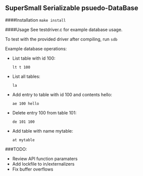## SuperSmall Serializable psuedo-DataBase

####Installation
`make install`

####Usage
See testdriver.c for example database usage.

To test with the provided driver after compiling, run `sdb`

Example database operations:

* List table with id 100:

  `lt t 100`
* List all tables:

  `la`
* Add entry to table with id 100 and contents hello:

  `ae 100 hello`
* Delete entry 100 from table 101:

  `de 101 100`
* Add table with name mytable:

  `at mytable`

###TODO:
* Review API function paramaters
* Add lockfile to in/externalizers
* Fix buffer overflows
